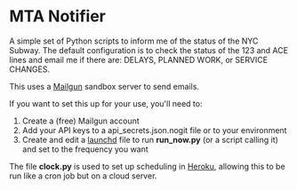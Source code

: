# MTA Notifier

A simple set of Python scripts to inform me of the status of the NYC Subway. 
The default configuration is to check the status of the 123 and ACE lines and email me if there are: 
DELAYS, PLANNED WORK, or SERVICE CHANGES.

This uses a [Mailgun](https://mailgun.com) sandbox server to send emails. 

If you want to set this up for your use, you'll need to:

1. Create a (free) Mailgun account
2. Add your API keys to a api_secrets.json.nogit file or to your environment
3. Create and edit a [launchd](http://launchd.info/) file to run **run_now.py** (or a script calling it) 
and set to the frequency you want

The file **clock.py** is used to set up scheduling in [Heroku](http://www.heroku.com), 
allowing this to be run like a cron job but on a cloud server.